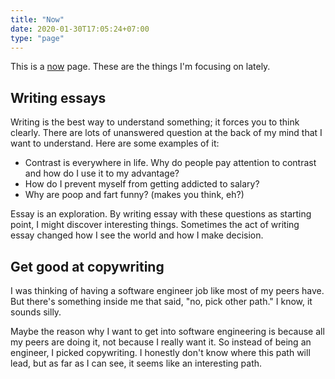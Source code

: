 ```yaml
---
title: "Now"
date: 2020-01-30T17:05:24+07:00
type: "page"
---
```


This is a [now](https://nownownow.com/about) page. These are the things I'm focusing on lately.

## Writing essays
Writing is the best way to understand something; it forces you to think clearly. There are lots of unanswered question at the back of my mind that I want to understand. Here are some examples of it:
- Contrast is everywhere in life. Why do people pay attention to contrast and how do I use it to my advantage?
- How do I prevent myself from getting addicted to salary?
- Why are poop and fart funny? (makes you think, eh?)

Essay is an exploration. By writing essay with these questions as starting point, I might discover interesting things. Sometimes the act of writing essay changed how I see the world and how I make decision.

## Get good at copywriting
I was thinking of having a software engineer job like most of my peers have. But there's something inside me that said, "no, pick other path." I know, it sounds silly.

Maybe the reason why I want to get into software engineering is because all my peers are doing it, not because I really want it. So instead of being an engineer, I picked copywriting. I honestly don't know where this path will lead, but as far as I can see, it seems like an interesting path.